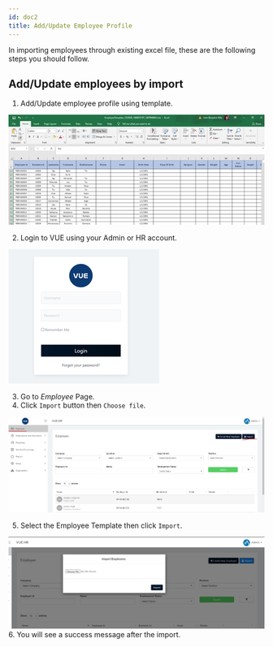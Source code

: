 ```yaml
---
id: doc2
title: Add/Update Employee Profile
---
```

In importing employees through existing excel file, these are the following steps you should follow.

## Add/Update employees by import 

1. Add/Update employee profile using template.

![alt-text](assets/Picture1.png)

2. Login to VUE using your Admin or HR account.

<!-- > **Note**: Click [here](/docs/users) to setup users. -->


![alt-text](assets/Picture2.png)

3. Go to _Employee_ Page.
4. Click `Import` button then `Choose file`.

![alt-text](assets/Picture3.png)

5. Select the Employee Template then click `Import`.

![alt-text](assets/Picture4.png)
6. You will see a success message after the import.

<!-- ## Adding Employees BY Adding In the System Manually

* sample 1
* sample 2
* sample 3 -->

